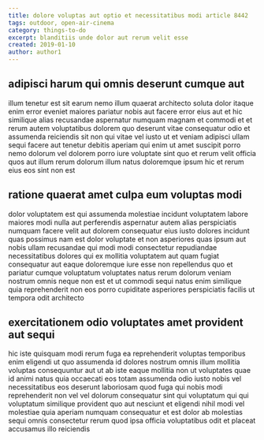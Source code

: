 ```yaml
---
title: dolore voluptas aut optio et necessitatibus modi article 8442
tags: outdoor, open-air-cinema
category: things-to-do
excerpt: blanditiis unde dolor aut rerum velit esse
created: 2019-01-10
author: author1
---
```


## adipisci harum qui omnis deserunt cumque aut

illum tenetur est sit earum nemo illum quaerat architecto soluta dolor itaque enim error eveniet maiores pariatur nobis aut facere error eius aut et hic similique alias recusandae aspernatur numquam magnam et commodi et et rerum autem voluptatibus dolorem quo deserunt vitae consequatur odio et assumenda reiciendis sit non qui vitae vel iusto ut et veniam adipisci ullam sequi facere aut tenetur debitis aperiam qui enim ut amet suscipit porro nemo dolorum vel dolorem porro iure voluptate sint quo et rerum velit officia quos aut illum rerum dolorum illum natus doloremque ipsum hic et rerum eius eos sint non est

## ratione quaerat amet culpa eum voluptas modi

dolor voluptatem est qui assumenda molestiae incidunt voluptatem labore maiores modi nulla aut perferendis aspernatur autem alias perspiciatis numquam facere velit aut dolorem consequatur eius iusto dolores incidunt quas possimus nam est dolor voluptate et non asperiores quas ipsum aut nobis ullam recusandae qui modi modi consectetur repudiandae necessitatibus dolores qui ex mollitia voluptatem aut quam fugiat consequatur aut eaque doloremque iure esse non repellendus quo et pariatur cumque voluptatum voluptates natus rerum dolorum veniam nostrum omnis neque non est et ut commodi sequi natus enim similique quia reprehenderit non eos porro cupiditate asperiores perspiciatis facilis ut tempora odit architecto

## exercitationem odio voluptates amet provident aut sequi

hic iste quisquam modi rerum fuga ea reprehenderit voluptas temporibus enim eligendi ut quo assumenda id dolores nostrum omnis illum mollitia voluptas consequuntur aut ut ab iste eaque mollitia non ut voluptates quae id animi natus quia occaecati eos totam assumenda odio iusto nobis vel necessitatibus eos deserunt laboriosam quod fuga qui nobis modi reprehenderit non vel vel dolorum consequatur sint qui voluptatum qui qui voluptatum similique provident quo aut nesciunt et eligendi nihil modi vel molestiae quia aperiam numquam consequatur et est dolor ab molestias sequi omnis consectetur rerum quod ipsa officia voluptatibus odit et placeat accusamus illo reiciendis
